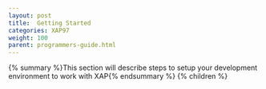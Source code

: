 ```yaml
---
layout: post
title:  Getting Started
categories: XAP97
weight: 100
parent: programmers-guide.html
---
```


{% summary %}This section will describe steps to setup your development environment to work with XAP{% endsummary %}
{% children %}
